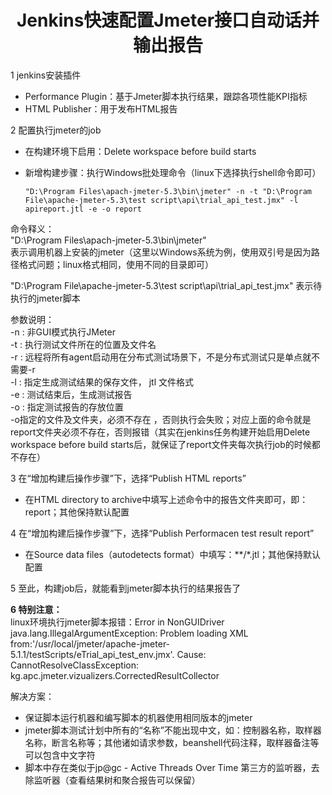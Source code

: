 # <center>Jenkins快速配置Jmeter接口自动话并输出报告

1 jenkins安装插件
* Performance Plugin：基于Jmeter脚本执行结果，跟踪各项性能KPI指标  
* HTML Publisher：用于发布HTML报告

2 配置执行jmeter的job  
* 在构建环境下启用：Delete workspace before build starts
* 新增构建步骤：执行Windows批处理命令（linux下选择执行shell命令即可）

    ```vim
    "D:\Program Files\apach-jmeter-5.3\bin\jmeter" -n -t "D:\Program File\apache-jmeter-5.3\test script\api\trial_api_test.jmx" -l apireport.jtl -e -o report
    ```
命令释义：  
"D:\Program Files\apach-jmeter-5.3\bin\jmeter"   
表示调用机器上安装的jmeter（这里以Windows系统为例，使用双引号是因为路径格式问题；linux格式相同，使用不同的目录即可）

"D:\Program File\apache-jmeter-5.3\test script\api\trial_api_test.jmx"
表示待执行的jmeter脚本

参数说明：  
    -n : 非GUI模式执行JMeter  
    -t : 执行测试文件所在的位置及文件名  
    -r : 远程将所有agent启动用在分布式测试场景下，不是分布式测试只是单点就不需要-r  
    -l : 指定生成测试结果的保存文件， jtl 文件格式  
    -e : 测试结束后，生成测试报告  
    -o : 指定测试报告的存放位置  
    -o指定的文件及文件夹，必须不存在 ，否则执行会失败；对应上面的命令就是report文件夹必须不存在，否则报错（其实在jenkins任务构建开始启用Delete workspace before build starts后，就保证了report文件夹每次执行job的时候都不存在）

3 在“增加构建后操作步骤”下，选择“Publish HTML reports”
* 在HTML directory to archive中填写上述命令中的报告文件夹即可，即：report；其他保持默认配置

4 在“增加构建后操作步骤”下，选择“Publish Performacen test result report”
* 在Source data files（autodetects format）中填写：**/*.jtl；其他保持默认配置

5 至此，构建job后，就能看到jmeter脚本执行的结果报告了

**6 特别注意：**  
linux环境执行jmeter脚本报错：Error in NonGUIDriver java.lang.IllegalArgumentException: Problem loading XML from:'/usr/local/jmeter/apache-jmeter-5.1.1/testScripts/eTrial_api_test_env.jmx'.  Cause: CannotResolveClassException: kg.apc.jmeter.vizualizers.CorrectedResultCollector

解决方案：   
* 保证脚本运行机器和编写脚本的机器使用相同版本的jmeter
* jmeter脚本测试计划中所有的“名称”不能出现中文，如：控制器名称，取样器名称，断言名称等；其他诸如请求参数，beanshell代码注释，取样器备注等可以包含中文字符
* 脚本中存在类似于jp@gc - Active Threads Over Time 第三方的监听器，去除监听器（查看结果树和聚合报告可以保留）



